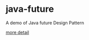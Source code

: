 # java-future
A demo of Java future Design Pattern

[more detail](https://www.nosuchfield.com/2017/03/22/Future-mode-in-Java/)
